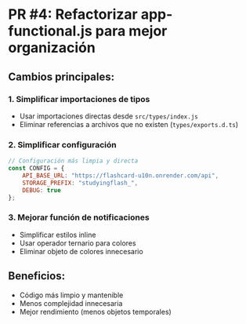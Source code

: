 # PR #4: Refactorizar app-functional.js para mejor organización

## Cambios principales:

### 1. Simplificar importaciones de tipos
- Usar importaciones directas desde `src/types/index.js`
- Eliminar referencias a archivos que no existen (`types/exports.d.ts`)

### 2. Simplificar configuración
```javascript
// Configuración más limpia y directa
const CONFIG = {
    API_BASE_URL: "https://flashcard-u10n.onrender.com/api",
    STORAGE_PREFIX: "studyingflash_",
    DEBUG: true
};
```

### 3. Mejorar función de notificaciones
- Simplificar estilos inline
- Usar operador ternario para colores
- Eliminar objeto de colores innecesario

## Beneficios:
- Código más limpio y mantenible
- Menos complejidad innecesaria
- Mejor rendimiento (menos objetos temporales)